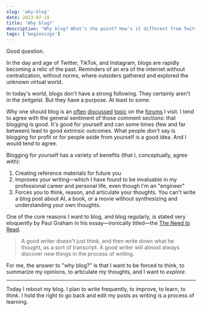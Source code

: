 ```yaml
---
slug: 'why-blog'
date: 2023-07-19
title: 'Why blog?'
description: "Why blog? What's the point? How's it different from Twitter? My blog is my digital garden. It's where I can stop, ponder, and articulate thoughts."
tags: ['beginnings']
---
```


Good question.

In the day and age of Twitter, TikTok, and Instagram, blogs are rapidly becoming a relic of the past. Reminders of an era of the internet without centralization, without norms, where outsiders gathered and explored the unknown virtual world.

In today's world, blogs don't have a strong following. They certainly aren't in the zeitgeist. But they have a purpose. At least to some.

Why one should blog is an [often](https://news.ycombinator.com/item?id=23067352) [discussed](https://news.ycombinator.com/item?id=30965485) [topic](https://news.ycombinator.com/item?id=31653748) on the [forums](https://news.ycombinator.com/item?id=32137336) I visit. I tend to agree with the general sentiment of those comment sections: that blogging is good. It's good for yourself and can some times (few and far between) lead to good extrinsic outcomes. What people *don't* say is blogging for profit or for people aside from yourself is a good idea. And I would tend to agree.

Blogging for yourself has a variety of benefits (that I, conceptually, agree with):
1. Creating reference materials for future you
2. Improves your writing—which I have found to be invaluable in my professional career and personal life, even though I'm an "engineer"
3. Forces you to think, reason, and articulate your thoughts. You can't write a blog post about AI, a book, or a movie without synthesizing and understanding your own thoughts.

One of the core reasons I want to blog, and blog regularly, is stated very eloquently by Paul Graham in his essay—ironically titled—the [The Need to Read](http://paulgraham.com/read.html).

> A good writer doesn't just think, and then write down what he thought, as a sort of transcript. A good writer will almost always discover new things in the process of writing.

For me, the answer to "why blog?" is that I want to be forced to think, to summarize my opinions, to articulate my thoughts, and I want to *explore*.

***

Today I reboot my blog. I plan to write frequently, to improve, to learn, to *think*. I hold the right to go back and edit my posts as writing is a process of learning.
